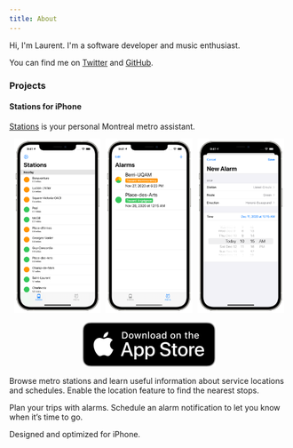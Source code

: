 ```yaml
---
title: About
---
```


Hi, I'm Laurent. I'm a software developer and music enthusiast. 

You can find me on [Twitter][twitter] and [GitHub][github].

### Projects

#### Stations for iPhone

[Stations][stations] is your personal Montreal metro assistant.

<p style="text-align: center;">
	<img src="/assets/images/stations/iphone-navigate.png" alt="Stops" style="max-width: 31%; margin-right: 1%;" />
	<img src="/assets/images/stations/iphone-trips.png" alt="Trips" style="max-width: 31%; margin-right: 1%;" />
	<img src="/assets/images/stations/iphone-new-alarm.png" alt="New Alarm" style="max-width: 31%;" />
</p>

<p style="text-align: center;">
	<a href="https://apps.apple.com/us/app/stations/id1542405750">
		<img class="app-store-badge" src="/assets/images/appstore.svg" alt="Download on the App Store">
	</a>
</p>

Browse metro stations and learn useful information about service locations and schedules. Enable the location feature to find the nearest stops.

Plan your trips with alarms. Schedule an alarm notification to let you know when it’s time to go.

Designed and optimized for iPhone.

[stations]: https://stationsmontreal.app
[twitter]: https://twitter.com/laurentboileau
[github]: https://github.com/laurentboileau
